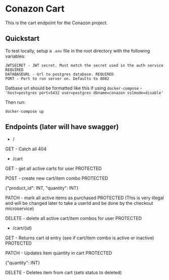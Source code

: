 # Conazon Cart

This is the cart endpoint for the Conazon project.

## Quickstart

To test locally, setup a `.env` file in the root directory with the following variables:

```
JWTSECRET - JWT secret. Must match the secret used in the auth service REQUIRED
DATABASEURL - Url to postgres database. REQUIRED
PORT - Port to run server on. Defaults to 8082
```

Datbase url should be formatted like this if using `docker-compose` - `'host=postgres port=5432 user=postgres dbname=conazon sslmode=disable'`

Then run:

`docker-compose up`

## Endpoints (later will have swagger)

- /

GET - Catch all 404

- /cart

GET - get all active carts for user PROTECTED

POST - create new cart/item combo PROTECTED

{"product_id": INT, "quantity": INT}

PATCH - mark all active items as purchased PROTECTED (This is very illegal and will be changed later to take a userId and be done by the checkout microservice)

DELETE - delete all active cart/item combos for user PROTECTED

- /cart/{id}

GET - Returns cart id entry (see if cart/item combo is active or inactive) PROTECTED

PATCH - Updates item quantity in cart PROTECTED

{"quantity": INT}

DELETE - Deletes item from cart (sets status to deleted)
